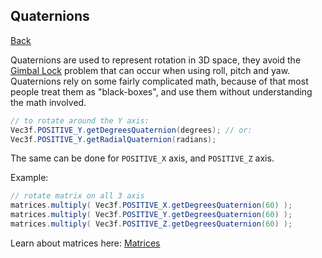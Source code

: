 ## Quaternions
[Back](rendering.md)

Quaternions are used to represent rotation in 3D space, they avoid the [Gimbal Lock](https://en.wikipedia.org/wiki/Gimbal_lock) problem that can occur when using roll, pitch and yaw. Quaternions rely on some fairly complicated math, because of that most people treat them as "black-boxes", and use them without understanding the math involved.

```java
// to rotate around the Y axis:
Vec3f.POSITIVE_Y.getDegreesQuaternion(degrees); // or:
Vec3f.POSITIVE_Y.getRadialQuaternion(radians);
```

The same can be done for `POSITIVE_X` axis, and `POSITIVE_Z` axis.

Example:
```java
// rotate matrix on all 3 axis
matrices.multiply( Vec3f.POSITIVE_X.getDegreesQuaternion(60) );
matrices.multiply( Vec3f.POSITIVE_Y.getDegreesQuaternion(60) );
matrices.multiply( Vec3f.POSITIVE_Z.getDegreesQuaternion(60) );
```

Learn about matrices here: [Matrices](matrices.md)

